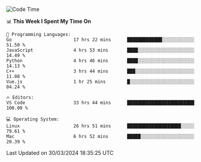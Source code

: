 
<!--START_SECTION:waka-->
![Code Time](http://img.shields.io/badge/Code%20Time-1%2C741%20hrs%2025%20mins-blue)

📊 **This Week I Spent My Time On** 

```text
💬 Programming Languages: 
Go                       17 hrs 22 mins      █████████████░░░░░░░░░░░░   51.50 % 
JavaScript               4 hrs 53 mins       ████░░░░░░░░░░░░░░░░░░░░░   14.49 % 
Python                   4 hrs 46 mins       ████░░░░░░░░░░░░░░░░░░░░░   14.13 % 
C++                      3 hrs 44 mins       ███░░░░░░░░░░░░░░░░░░░░░░   11.08 % 
Vue.js                   1 hr 25 mins        █░░░░░░░░░░░░░░░░░░░░░░░░   04.24 % 

🔥 Editors: 
VS Code                  33 hrs 44 mins      █████████████████████████   100.00 % 

💻 Operating System: 
Linux                    26 hrs 51 mins      ████████████████████░░░░░   79.61 % 
Mac                      6 hrs 52 mins       █████░░░░░░░░░░░░░░░░░░░░   20.39 % 
```


 Last Updated on 30/03/2024 18:35:25 UTC
<!--END_SECTION:waka-->

